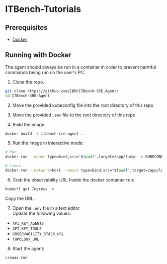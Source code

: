 # ITBench-Tutorials

## Prerequisites
- [Docker](https://docs.docker.com/get-started/get-docker/)


## Running with Docker
The agent should always be run in a container in order to prevent harmful commands being run on the user's PC.  

1. Clone the repo.
```bash
git clone https://github.com/IBM/ITBench-SRE-Agent/
cd ITBench-SRE-Agent
```

2. Move the provided kubeconfig file into the root directory of this repo.
3. Move the provided `.env` file to the root directory of this repo.

4. Build the image.
```bash
docker build -t itbench-sre-agent .
```

5. Run the image in interactive mode:
```bash
# Mac
docker run --mount type=bind,src="$(pwd)",target=/app/lumyn -e KUBECONFIG=/app/lumyn/config -it itbench-sre-agent /bin/bash
```
```bash
# Linux
docker run --network=host --mount type=bind,src="$(pwd)",target=/app/lumyn -e KUBECONFIG=/app/lumyn/config -it itbench-sre-agent /bin/bash
```


6. Grab the observability URL
Inside the docker container run:
```bash
kubectl get Ingress -A
```

Copy the URL.

7. Open the `.env` file in a text editor  
Update the following values:
- `API_KEY_AGENTS`
- `API_KEY_TOOLS`
- `OBSERVABILITY_STACK_URL`
- `TOPOLOGY_URL`


8. Start the agent:
```bash
crewai run
```
